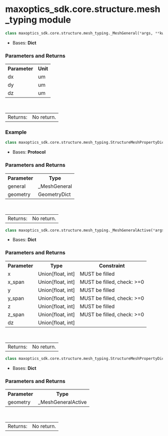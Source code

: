 # maxoptics_sdk.core.structure.mesh_typing module

```py
class maxoptics_sdk.core.structure.mesh_typing._MeshGeneral(*args, **kwargs)
```

- Bases: **Dict**

### Parameters and Returns

<table>
    <tr>
        <th>Parameter</th>
        <th>Unit</th>
    </tr>
    <tr>
        <td>dx</td>
        <td>um</td>
    </tr>
    <tr>
        <td>dy</td>
        <td>um</td>
    </tr>
    <tr>
        <td>dz</td>
        <td>um</td>
    </tr>
</table>


<br/> 
<table class="custom-table">
  <tr>
    <td class="third-column">Returns:</td>
    <td class="fourth-column">No return.</td>
  </tr>
</table>

### Example

```py
class maxoptics_sdk.core.structure.mesh_typing.StructureMeshPropertyDict(*args, **kwargs)
```

- Bases: **Protocol**

### Parameters and Returns

<table>
    <tr>
        <th>Parameter</th>
        <th>Type</th>
    </tr>
    <tr>
        <td>general</td>
        <td>_MeshGeneral</td>
    </tr>
    <tr>
        <td>geometry</td>
        <td>GeometryDict</td>
    </tr>
</table>
<br/> 
<table class="custom-table">
  <tr>
    <td class="third-column">Returns:</td>
    <td class="fourth-column">No return.</td>
  </tr>
</table>

```py
class maxoptics_sdk.core.structure.mesh_typing._MeshGeneralActive(*args, **kwargs)
```

- Bases: **Dict**

### Parameters and Returns
<table>
    <tr>
        <th>Parameter</th>
        <th>Type</th>
        <th>Constraint</th>
    </tr>
    <tr>
        <td>x</td>
        <td>Union[float, int]</td>
        <td>MUST be filled</td>
    </tr>
    <tr>
        <td>x_span</td>
        <td>Union[float, int]</td>
        <td>MUST be filled, check: >=0</td>
    </tr>
    <tr>
        <td>y</td>
        <td>Union[float, int]</td>
        <td>MUST be filled</td>
    </tr>
    <tr>
        <td>y_span</td>
        <td>Union[float, int]</td>
        <td>MUST be filled, check: >=0</td>
    </tr>
    <tr>
        <td>z</td>
        <td>Union[float, int]</td>
        <td>MUST be filled</td>
    </tr>
    <tr>
        <td>z_span</td>
        <td>Union[float, int]</td>
        <td>MUST be filled, check: >=0</td>
    </tr>
    <tr>
        <td>dz</td>
        <td>Union[float, int]</td>
        <td></td>
    </tr>
</table>
<br/> 
<table class="custom-table">
  <tr>
    <td class="third-column">Returns:</td>
    <td class="fourth-column">No return.</td>
  </tr>
</table>

```py
class maxoptics_sdk.core.structure.mesh_typing.StructureMeshPropertyDictActive(*args, **kwargs)
```

- Bases: **Dict**

### Parameters and Returns

<table>
    <tr>
        <th>Parameter</th>
        <th>Type</th>
    </tr>
    <tr>
        <td>geometry</td>
        <td>_MeshGeneralActive</td>
    </tr>
</table>
<br/> 
<table class="custom-table">
  <tr>
    <td class="third-column">Returns:</td>
    <td class="fourth-column">No return.</td>
  </tr>
</table>
